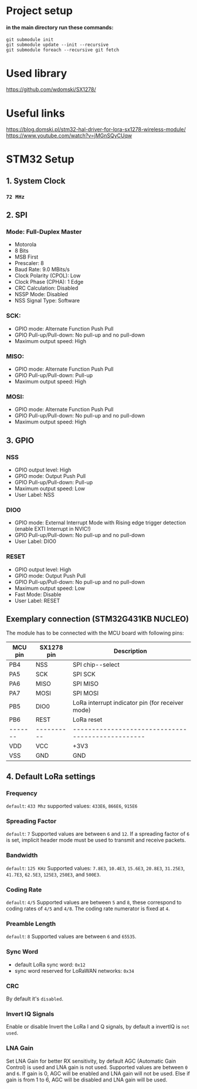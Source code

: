 # Project setup
#### in the main directory run these commands:  
`git submodule init`  
`git submodule update --init --recursive`  
`git submodule foreach --recursive git fetch`

# Used library
https://github.com/wdomski/SX1278/

# Useful links
https://blog.domski.pl/stm32-hal-driver-for-lora-sx1278-wireless-module/
https://www.youtube.com/watch?v=jMGnSQyCUqw

# STM32 Setup
## 1. System Clock
### `72 MHz`

## 2. SPI
### Mode: Full-Duplex Master
- Motorola
- 8 Bits
- MSB First
- Prescaler: 8
- Baud Rate: 9.0 MBits/s
- Clock Polarity (CPOL): Low
- Clock Phase (CPHA): 1 Edge
- CRC Calculation: Disabled
- NSSP Mode: Disabled
- NSS Signal Type: Software

### SCK:
- GPIO mode: Alternate Function Push Pull
- GPIO Pull-up/Pull-down: No pull-up and no pull-down
- Maximum output speed: High

### MISO:
- GPIO mode: Alternate Function Push Pull
- GPIO Pull-up/Pull-down: Pull-up
- Maximum output speed: High

### MOSI:
- GPIO mode: Alternate Function Push Pull
- GPIO Pull-up/Pull-down: No pull-up and no pull-down
- Maximum output speed: High

## 3. GPIO

### NSS
- GPIO output level: High
- GPIO mode: Output Push Pull
- GPIO Pull-up/Pull-down: Pull-up
- Maximum output speed: Low
- User Label: NSS

### DIO0
- GPIO mode: External Interrupt Mode with Rising edge trigger detection (enable EXTI Interrupt in NVIC!)
- GPIO Pull-up/Pull-down: No pull-up and no pull-down
- User Label: DIO0

### RESET
- GPIO output level: High
- GPIO mode: Output Push Pull
- GPIO Pull-up/Pull-down: No pull-up and no pull-down
- Maximum output speed: Low
- Fast Mode: Disable
- User Label: RESET

## Exemplary connection (STM32G431KB NUCLEO)

The module has to be connected with the MCU board 
with following pins:

| MCU pin | SX1278 pin | Description                                      |
|---------|------------| -------------------------------------------------|
| PB4     | NSS        | SPI chip--select                                 |
| PA5     | SCK        | SPI SCK                                          |
| PA6     | MISO       | SPI MISO                                         |
| PA7     | MOSI       | SPI MOSI                                         |
| PB5     | DIO0       | LoRa interrupt indicator pin (for receiver mode) |
| PB6     | REST       | LoRa reset                                       |
| ------- | ---------- | -------------------------------------------------|
| VDD     | VCC        | +3V3                                             |
| VSS     | GND        | GND                                              |

## 4. Default LoRa settings

### Frequency
`default`: `433 Mhz`
supported values: `433E6`, `866E6`, `915E6`

### Spreading Factor
`default`: `7`
Supported values are between `6` and `12`. If a spreading factor of `6` is set, implicit header mode must be used to transmit and receive packets.

### Bandwidth
`default`: `125 KHz`
Supported values: `7.8E3`, `10.4E3`, `15.6E3`, `20.8E3`, `31.25E3`, `41.7E3`, `62.5E3`, `125E3`, `250E3`, and `500E3`.

### Coding Rate
`default`: `4/5`
Supported values are between `5` and `8`, these correspond to coding rates of `4/5` and `4/8`. The coding rate numerator is fixed at `4`.

### Preamble Length
`default`: `8`
Supported values are between `6` and `65535`.

### Sync Word
* default LoRa sync word: `0x12`
* sync word reserved for LoRaWAN networks: `0x34`

### CRC
By default it's `disabled`.

### Invert IQ Signals
Enable or disable Invert the LoRa I and Q signals, by default a invertIQ is `not used`.

### LNA Gain
Set LNA Gain for better RX sensitivity, by default AGC (Automatic Gain Control) is used and LNA gain is not used.
Supported values are between `0` and `6`. If gain is 0, AGC will be enabled and LNA gain will not be used. Else if gain is from 1 to 6, AGC will be disabled and LNA gain will be used.

